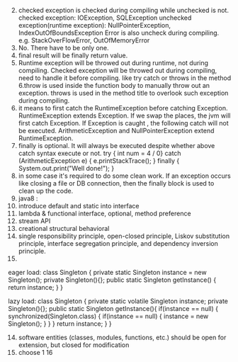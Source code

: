 2. checked exception is checked during compiling while unchecked is not.
checked exception:  IOException, SQLException
unchecked exception(runtime exception): NullPointerException, IndexOutOfBoundsException
Error is also uncheck during compiling. e.g. StackOverFlowError, OutOfMemoryError
3. No. There have to be only one.
4. final result will be finally return value.
5. Runtime exception will be throwed out during runtime, not during compiling.
Checked exception will be throwed out during compiling, need to handle it before compiling. like try catch
or throws in the method
6.throw is used inside the function body to manually throw out an exception.
throws is used in the method title to overlook such exception during compiling.
7. it means to first catch the RuntimeException before catching Exception. RuntimeException extends Exception.
If we swap the places, the jvm will first catch Exception. If Exception is caught , the following catch
will not be executed. ArithmeticException and NullPointerException extend RuntimeException.
8. finally is optional. It will always be executed despite whether above catch syntax execute or not.
    try { int num = 4 / 0}
    catch (ArithmeticException e) {
        e.printStackTrace();
    } finally {
        System.out.print("Well done!");
    }
9. in some case it's required to do some clean work.
If an exception occurs like closing a file or DB connection, then the finally block is used to clean up the code.
10. java8 :
1. introduce default and static into interface
2. lambda & functional interface, optional, method preference
3. stream API
11. creational structural behavioral
12. single responsibility principle, open-closed principle,
Liskov substitution principle, interface segregation principle, and dependency inversion principle.
13.
eager load:
class Singleton {
    private static Singleton instance = new Singleton();
    private Singleton(){};
    public static Singleton getInstance() {
        return instance;
    }
}

lazy load:
class Singleton {
    private static volatile Singleton instance;
    private Singleton(){};
    public static Singleton getInstance(){
        if(instance == null) {
            synchronized(Singleton.class) {
                if(instance == null) {
                    instance = new Singleton();
                }
            }
        }
        return instance;
    }
}

14. software entities (classes, modules, functions, etc.) should be open for extension, but closed for modification
15. choose 1
16